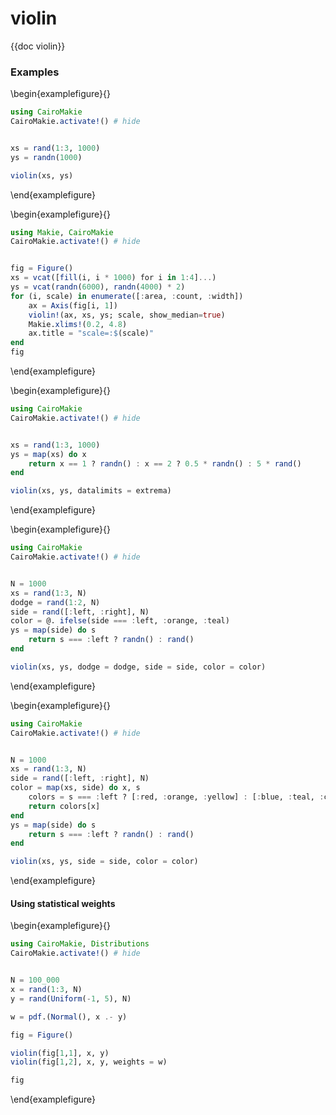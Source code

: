 # violin

{{doc violin}}

### Examples

\begin{examplefigure}{}
```julia
using CairoMakie
CairoMakie.activate!() # hide


xs = rand(1:3, 1000)
ys = randn(1000)

violin(xs, ys)
```
\end{examplefigure}

\begin{examplefigure}{}
```julia
using Makie, CairoMakie
CairoMakie.activate!() # hide


fig = Figure()
xs = vcat([fill(i, i * 1000) for i in 1:4]...)
ys = vcat(randn(6000), randn(4000) * 2)
for (i, scale) in enumerate([:area, :count, :width])
    ax = Axis(fig[i, 1])
    violin!(ax, xs, ys; scale, show_median=true)
    Makie.xlims!(0.2, 4.8)
    ax.title = "scale=:$(scale)"
end
fig
```
\end{examplefigure}

\begin{examplefigure}{}
```julia
using CairoMakie
CairoMakie.activate!() # hide


xs = rand(1:3, 1000)
ys = map(xs) do x
    return x == 1 ? randn() : x == 2 ? 0.5 * randn() : 5 * rand()
end

violin(xs, ys, datalimits = extrema)
```
\end{examplefigure}

\begin{examplefigure}{}
```julia
using CairoMakie
CairoMakie.activate!() # hide


N = 1000
xs = rand(1:3, N)
dodge = rand(1:2, N)
side = rand([:left, :right], N)
color = @. ifelse(side === :left, :orange, :teal)
ys = map(side) do s
    return s === :left ? randn() : rand()
end

violin(xs, ys, dodge = dodge, side = side, color = color)
```
\end{examplefigure}

\begin{examplefigure}{}
```julia
using CairoMakie
CairoMakie.activate!() # hide


N = 1000
xs = rand(1:3, N)
side = rand([:left, :right], N)
color = map(xs, side) do x, s
    colors = s === :left ? [:red, :orange, :yellow] : [:blue, :teal, :cyan]
    return colors[x]
end
ys = map(side) do s
    return s === :left ? randn() : rand()
end

violin(xs, ys, side = side, color = color)
```
\end{examplefigure}

#### Using statistical weights

\begin{examplefigure}{}
```julia
using CairoMakie, Distributions
CairoMakie.activate!() # hide


N = 100_000
x = rand(1:3, N)
y = rand(Uniform(-1, 5), N)

w = pdf.(Normal(), x .- y)

fig = Figure()

violin(fig[1,1], x, y)
violin(fig[1,2], x, y, weights = w)

fig
```
\end{examplefigure}
